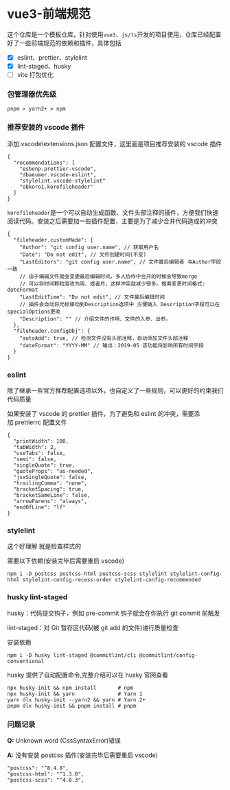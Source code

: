# vue3-前端规范

这个仓库是一个模板仓库，针对使用`vue3`、`js/ts`开发的项目使用，仓库已经配置好了一些前端规范的依赖和插件，具体包括

- [x] eslint、prettier、stylelint
- [x] lint-staged、husky
- [ ] vite 打包优化

### 包管理器优先级

```
pnpm > yarn2+ > npm
```

### 推荐安装的 vscode 插件

添加.vscode\extensions.json 配置文件，这里面是项目推荐安装的 vscode 插件

```
{
  "recommendations": [
    "esbenp.prettier-vscode",
    "dbaeumer.vscode-eslint",
    "stylelint.vscode-stylelint"
    "obkoro1.korofileheader"
  ]
}

```

`korofileheader`是一个可以自动生成函数、文件头部注释的插件，方便我们快速阅读代码。安装之后需要加一些插件配置，主要是为了减少合并代码造成的冲突

```
{
  "fileheader.customMade": {
    "Author": "git config user.name", // 获取用户名
    "Date": "Do not edit", // 文件创建时间(不变)
    "LastEditors": "git config user.name", // 文件最后编辑者 与Author字段一致
    // 由于编辑文件就会变更最后编辑时间，多人协作中合并的时候会导致merge
    // 可以将时间颗粒度改为周、或者月，这样冲突就减少很多。搜索变更时间格式: dateFormat
    "LastEditTime": "Do not edit", // 文件最后编辑时间
    // 插件会自动将光标移动到Description选项中 方便输入 Description字段可以在specialOptions更改
    "Description": "" // 介绍文件的作用、文件的入参、出参。
  },
  "fileheader.configObj": {
    "autoAdd": true, // 检测文件没有头部注释，自动添加文件头部注释
    "dateFormat": "YYYY-MM" // 输出：2019-05 该功能将影响所有时间字段
  }
}
```

### eslint

除了继承一些官方推荐配置选项以外，也自定义了一些规则，可以更好的约束我们代码质量

如果安装了 vscode 的 prettier 插件，为了避免和 eslint 的冲突，需要添加.prettierrc 配置文件

```
{
  "printWidth": 100,
  "tabWidth": 2,
  "useTabs": false,
  "semi": false,
  "singleQuote": true,
  "quoteProps": "as-needed",
  "jsxSingleQuote": false,
  "trailingComma": "none",
  "bracketSpacing": true,
  "bracketSameLine": false,
  "arrowParens": "always",
  "endOfLine": "lf"
}
```

### stylelint

这个好理解 就是检查样式的

需要以下依赖(安装完毕后需要重启 vscode)

```
npm i -D postcss postcss-html postcss-scss stylelint stylelint-config-html stylelint-config-recess-order stylelint-config-recommended
```

### husky lint-staged

husky：代码提交钩子，例如 pre-commit 钩子就会在你执行 git commit 前触发

lint-staged：对 Git 暂存区代码(被 git add 的文件)进行质量检查

安装依赖

```
npm i -D husky lint-staged @commitlint/cli @commitlint/config-conventional
```

husky 提供了自动配置命令,完整介绍可以在 husky 官网查看

```
npx husky-init && npm install       # npm
npx husky-init && yarn              # Yarn 1
yarn dlx husky-init --yarn2 && yarn # Yarn 2+
pnpm dlx husky-init && pnpm install # pnpm
```

### 问题记录

**Q:**
Unknown word (CssSyntaxError)错误

**A:**
没有安装 postcss 插件(安装完毕后需要重启 vscode)

```
"postcss": "^8.4.8",
"postcss-html": "^1.3.0",
"postcss-scss": "^4.0.3",
```
